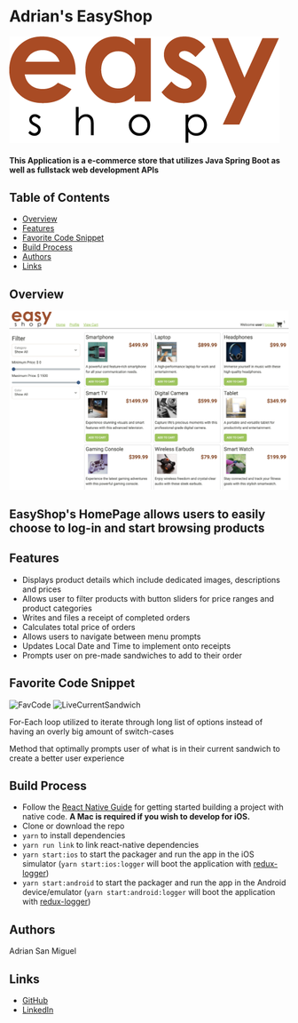 # Adrian's EasyShop
![EasyShopLogo](ReadMeImages/logo.png)
#### This Application is a e-commerce store that utilizes Java Spring Boot as well as fullstack web development APIs 
## Table of Contents

- [Overview](#Overview)
- [Features](#features)
- [Favorite Code Snippet](#favorite-code-snippet)
- [Build Process](#build-process)
- [Authors](#authors-)
- [Links](#links)

## Overview

![Diagram](ReadMeImages/EasyShopHomeP.png)


## EasyShop's HomePage allows users to easily choose to log-in and start browsing products

## Features

* Displays product details which include dedicated images, descriptions and prices
* Allows user to filter products with button sliders for price ranges and product categories
* Writes and files a receipt of completed orders
* Calculates total price of orders 
* Allows users to navigate between menu prompts
* Updates Local Date and Time to implement onto receipts
* Prompts user on pre-made sandwiches to add to their order

## Favorite Code Snippet

![FavCode](Images/DeliProjectFavCode.png)
![LiveCurrentSandwich](Images/Live%20Current%20Sandwich%20Prompt.png)

For-Each loop utilized to iterate through long list of options instead of having an overly big amount of switch-cases

Method that optimally prompts user of what is in their current sandwich to create a better user experience

## Build Process

- Follow the [React Native Guide](https://facebook.github.io/react-native/docs/getting-started.html) for getting started building a project with native code. **A Mac is required if you wish to develop for iOS.**
- Clone or download the repo
- `yarn` to install dependencies
- `yarn run link` to link react-native dependencies
- `yarn start:ios` to start the packager and run the app in the iOS simulator (`yarn start:ios:logger` will boot the application with [redux-logger](<https://github.com/evgenyrodionov/redux-logger>))
- `yarn start:android` to start the packager and run the app in the Android device/emulator (`yarn start:android:logger` will boot the application with [redux-logger](https://github.com/evgenyrodionov/redux-logger))


## Authors 

Adrian San Miguel 

## Links

* [GitHub](https://github.com/asanmiguel12) 
* [LinkedIn](https://www.linkedin.com/in/adrianchristiansanmiguel/)
